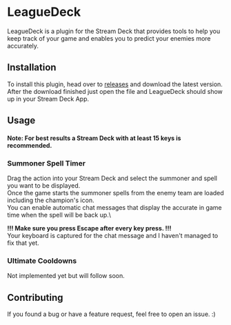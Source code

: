 # LeagueDeck

LeagueDeck is a plugin for the Stream Deck that provides tools to help you keep track of your game and enables you to predict your enemies more accurately.

## Installation

To install this plugin, head over to [releases](https://github.com/TimeBlaster/LeagueDeck/releases) and download the latest version.\
After the download finished just open the file and LeagueDeck should show up in your Stream Deck App.

## Usage

#### Note: For best results a Stream Deck with at least 15 keys is recommended.

### Summoner Spell Timer

Drag the action into your Stream Deck and select the summoner and spell you want to be displayed.\
Once the game starts the summoner spells from the enemy team are loaded including the champion's icon.\
You can enable automatic chat messages that display the accurate in game time when the spell will be back up.\

**!!! Make sure you press Escape after every key press. !!!**\
Your keyboard is captured for the chat message and I haven't managed to fix that yet.

### Ultimate Cooldowns

Not implemented yet but will follow soon.

## Contributing
If you found a bug or have a feature request, feel free to open an issue. :)
